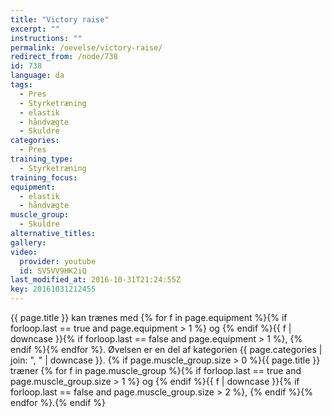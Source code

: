 ```yaml
---
title: "Victory raise"
excerpt: ""
instructions: ""
permalink: /oevelse/victory-raise/
redirect_from: /node/738
id: 738
language: da
tags:
  - Pres
  - Styrketræning
  - elastik
  - håndvægte
  - Skuldre
categories:
  - Pres
training_type:
  - Styrketræning
training_focus:
equipment:
  - elastik
  - håndvægte
muscle_group:
  - Skuldre
alternative_titles:
gallery:
video:
  provider: youtube
  id: SV5VV9HK2iQ
last_modified_at: 2016-10-31T21:24:55Z
key: 20161031212455
---
```

{{ page.title }} kan trænes med {% for f in page.equipment %}{% if forloop.last == true and page.equipment > 1 %} og {% endif %}{{ f | downcase  }}{% if forloop.last == false and page.equipment > 1 %}, {% endif %}{% endfor %}. Øvelsen er en del af kategorien {{ page.categories | join: ", " | downcase }}. {% if page.muscle_group.size > 0 %}{{ page.title }} træner {% for f in page.muscle_group %}{% if forloop.last == true and page.muscle_group.size > 1 %} og {% endif %}{{ f | downcase }}{% if forloop.last == false and page.muscle_group.size > 2 %}, {% endif %}{% endfor %}.{% endif %}
